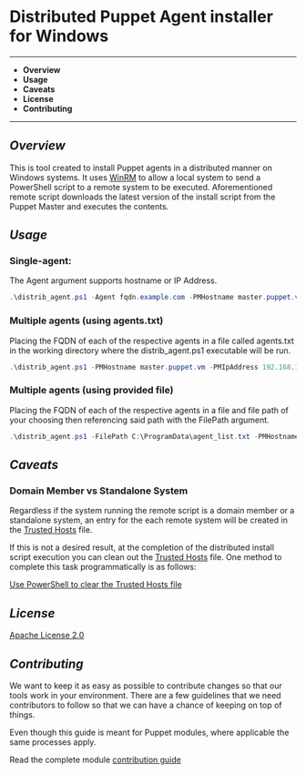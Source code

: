 # Distributed Puppet Agent installer for Windows

---

* **Overview**
* **Usage**
* **Caveats**
* **License**
* **Contributing**

---

## _Overview_


This is tool created to install Puppet agents in a distributed manner on Windows systems.  It uses [WinRM](https://msdn.microsoft.com/en-us/library/aa384426.aspx) to allow a local system to send a PowerShell script to a remote system to be executed.  Aforementioned remote script downloads the latest version of the install script from the Puppet Master and executes the contents.


## _Usage_

### Single-agent:
The Agent argument supports hostname or IP Address.

```PowerShell
.\distrib_agent.ps1 -Agent fqdn.example.com -PMHostname master.puppet.vm -PMIpAddress 192.168.1.66
```

### Multiple agents (using agents.txt)
Placing the FQDN of each of the respective agents in a file called agents.txt in the working directory where the distrib_agent.ps1 executable will be run.

```PowerShell
.\distrib_agent.ps1 -PMHostname master.puppet.vm -PMIpAddress 192.168.1.66
```
### Multiple agents (using provided file)
Placing the FQDN of each of the respective agents in a file and file path of your choosing then referencing said path with the FilePath argument.

```PowerShell
.\distrib_agent.ps1 -FilePath C:\ProgramData\agent_list.txt -PMHostname master.puppet.vm -PMIpAddress 192.168.1.66
```


## _Caveats_

### Domain Member vs Standalone System
Regardless if the system running the remote script is a domain member or a standalone system, an entry for the each remote system will be created in the [Trusted Hosts](https://msdn.microsoft.com/en-us/library/aa384372.aspx) file.

If this is not a desired result, at the completion of the distributed install script execution you can clean out the [Trusted Hosts](https://msdn.microsoft.com/en-us/library/aa384372.aspx) file.  One method to complete this task programmatically is as follows:

[Use PowerShell to clear the Trusted Hosts file](https://blogs.technet.microsoft.com/heyscriptingguy/2013/11/29/powertip-use-powershell-to-clear-the-trusted-hosts-file/)


## _License_

[Apache License 2.0](http://www.apache.org/licenses/LICENSE-2.0.txt)


## _Contributing_

We want to keep it as easy as possible to contribute changes so that our tools work in your environment. There are a few guidelines that we need contributors to follow so that we can have a chance of keeping on top of things.

Even though this guide is meant for Puppet modules, where applicable the same processes apply.

Read the complete module [contribution guide](https://docs.puppetlabs.com/forge/contributing.html)
